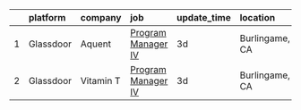 

|    | platform   | company   | job                                                                                                                                                                                                                                                                                                                                                                                                                                                                                                                                                                                                                                                                                                                                                                                                  | update_time   | location       |
|---:|:-----------|:----------|:-----------------------------------------------------------------------------------------------------------------------------------------------------------------------------------------------------------------------------------------------------------------------------------------------------------------------------------------------------------------------------------------------------------------------------------------------------------------------------------------------------------------------------------------------------------------------------------------------------------------------------------------------------------------------------------------------------------------------------------------------------------------------------------------------------|:--------------|:---------------|
|  1 | Glassdoor  | Aquent    | [Program Manager IV](https://www.glassdoor.com/partner/jobListing.htm?pos=101&ao=1110586&s=58&guid=000001822ef96cbeb16a436ee4507bb4&src=GD_JOB_AD&t=SR&vt=w&cs=1_95c49578&cb=1658645474629&jobListingId=1008017455116&cpc=6FC5BA77C9A4CD78&jrtk=3-0-1g8nfir74kcnh801-1g8nfir7igaio800-8d1682a725fb2da2--6NYlbfkN0DMrcEu7yrtATojKJA7cEzGQ3FdRGWLh0CZQInL4ECGI9gD0Wolx9R2v-Aex0-GK055x9vA5s307DGHv0W5SkObvNl5JpBD7g-xvLL7PSPDsGPYoq97YN7vV4MzUdIFnAghV4J7yOPdvpBUz023g4HBCKgSpji9UlABrL2WRROQqYxG-Hz1ogfHrmTemQnrv-HoT-IYlrXdutGmVvDgcVLgiy92h1eOAfmfBu3WPGtoNKFrT3TGu3FVzmcgJYXl5UuAI4fdugZmWnQQ6L_1h8G8gN-stNTDDi3rOnaqkIJRPhgeAosxap6XsQuWtsjcXL3ylrYoRnW7GkIagwja5Ui5GJ8mToAStaPCkXLJiiGUQiss3QnPkkWSL9TI1mL229XlHvNgMv6yqTpVHROt5KXt5iJKAZXHSM8MriOJ7K5rw_Ns_tfk9zhCnV_17YtwbNJaomvyN1qe5g%3D%3D) | 3d            | Burlingame, CA |
|  2 | Glassdoor  | Vitamin T | [Program Manager IV](https://www.glassdoor.com/partner/jobListing.htm?pos=102&ao=1110586&s=58&guid=000001822ef96cbeb16a436ee4507bb4&src=GD_JOB_AD&t=SR&vt=w&cs=1_cc33909d&cb=1658645474629&jobListingId=1008018057373&jrtk=3-0-1g8nfir74kcnh801-1g8nfir7igaio800-4f441d38a031c238--6NYlbfkN0DMrcEu7yrtATojKJA7cEzGQ3FdRGWLh0CZQInL4ECGI6k5tN82kdM0cJmh4vC7GggASUzm4EaCsavDd7w3K-_c2lAe6sXZLJCVdL7lflUIyq1fdAxs9-AXRTBelcsvkGtYmaDKNjewIFEjniwbLuQFvTSlinTQms2EWgNuwKa2h8V676su6O9uP1qBNqfeNqhtdF0xUhX2jz9RDqWDNGaQGDqyqcFWFHYWJfFd0l8M2H5cvxfgldpJbXYJ_O4lzjmVyjsFeqE-fm4vakeIXDmLHuCnZuX8Tk5M2-egt2z_2FrA83A6QJaJ49IzHsw_aZ5IBjiKj02NkoolZtOSs71R-mY4G-ZnJ_IyYpTSU7vXRXZAvM3nJVmre1k-tsmuhpa93Y3r29F4vGu863Qa525QxBYOXUsjbw_UqPtcbR5y8wPsTJoTY9qmP1H38EbLC3w%3D)                                    | 3d            | Burlingame, CA |